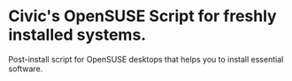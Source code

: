 # Civic's OpenSUSE Script for freshly installed systems.

Post-install script for OpenSUSE desktops that helps you to install essential software.
